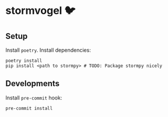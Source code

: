 # stormvogel 🐦

## Setup

Install `poetry`. Install dependencies:
```
poetry install
pip install <path to stormpy> # TODO: Package stormpy nicely
```

## Developments

Install `pre-commit` hook:
```
pre-commit install
```
